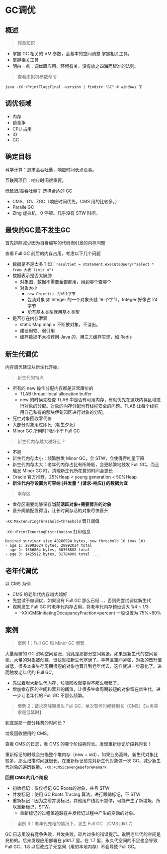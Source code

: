 # GC调优

## 概述

> 预备知识

- 掌握 GC 相关的 VM 参数，会基本的空间调整 掌握相关工具。
- 掌握相关工具
- 明白一点：调优跟应用、环境有关，没有放之四海而皆准的法则。

> 查看虚拟机参数命令

```shell
java -XX:+PrintFlagsFinal -version | findstr "GC" # windows 下
```

## 调优领域

- 内存
- 锁竞争
- CPU 占用
- IO
- GC

## 确定目标

科学计算：追求高吞吐量，响应时间长点没事。

互联网项目：响应时间很重要。

低延迟/高吞吐量？ 选择合适的 GC

- CMS、G1、ZGC（响应时间优先，CMS 用的比较多。）
- ParallelGC
- Zing 虚拟机，0 停顿。几乎没有 STW 时间。

## 最快的GC是不发生GC

首先排除减少因为自身编写的代码而引发的内存问题

查看 Full GC 前后的内存占用，考虑以下几个问题

- 数据是不是太多？如：`resultSet = statement.executeQuery("select * from 大表 limit n")`
- 数据表示是否太臃肿
  - 对象图，数据不需要全部都用，用到哪个查哪个
  - 对象大小
    -  `new Object() 占16个字节` 
    -  包装对象 如 Integer 的一个对象头就 16 个字节。Integer 好像占 24 字节
    -  能有基本类型就用基本类型
- 是否存在内存泄漏
  - static Map map = 不断放对象，不溢出。
  - 建议用软、弱引用
  - 缓存数据不太推荐用 Java 的，用三方缓存实现，如 Redis

## 新生代调优

内存调优建议从新生代开始。

> 新生代的特点

- 所有的 new 操作分配内存都是非常廉价的
  - TLAB thread-local allocation buffer
  - new 的时候先检查 TLAB 中是否有可用内存，有就优先在这块内存区域进行对象的分配。对象的内存分配也有线程安全的问题。TLAB 让每个线程用自己私有的那块伊甸园区进行对象的分配。
- 死亡对象回收零代价
- 大部分对象用过即死（朝生夕死）
- MInor GC 所用时间远小于 Full GC

> 新生代内存越大越好么？

- 不是
- 新生代内存太小：频繁触发 Minor GC，会 STW，会使得吞吐量下降
- 新生代内存太大：老年代内存占比有所降低，会更频繁地触发 Full GC。而且触发 Minor GC 时，清理新生代所花费的时间会更长
- Oracle 官方推荐，25%Heap < young generation < 50%Heap
- <b>新生代内存设置为可容纳 [并发量 \* (请求-响应)] 的数据为宜</b>

> 幸存区

- 幸存区需要能够保存<b>当前活跃对象+需要晋升的对象</b>
- 晋升阈值配置得当，让长时间存活的对象尽快晋升

`-XX:MaxTenuringThreshold=threshold` 晋升阈值

`-XX:+PrintTenuringDistribution` 打印信息

```shell
Desired survivor size 48286924 bytes, new threshold 10 (max 10) 
- age 1: 28992024 bytes, 28992024 total 
- age 2: 1366864 bytes, 30358888 total 
- age 3: 1425912 bytes, 31784800 total ...
```

## 老年代调优

以 CMS 为例 

- CMS 的老年代内存越大越好 
- 先尝试不做调优，如果没有 Full GC 那么已经...，否则先尝试调优新生代 
- 观察发生 Full GC 时老年代内存占用，将老年代内存预设调大 1/4 ~ 1/3 
  - -XX:CMSInitiatingOccupancyFraction=percent 一般设置为 75%~80%

## 案例

> 案例 1：Full GC 和 Minor GC 频繁 

大量频繁的 GC 说明空间紧张，究竟是那部分空间紧张。如果是新生代的空间紧张，大量的对象被创建，很快就把新生代塞满了。幸存区空间紧张，对象的晋升值减低，很多本来生存周期很短的对象也晋升到老年代去，这样就进一步恶化了。进而触发老年代的 Full GC。

- 先试着增大新生代内存，垃圾回收就变得不那么频繁了。
- 增加幸存区的空间和晋升的阈值，让很多生命周期较短的对象留在新生代，进一步让老年代的 Full GC 不那么频繁。

> 案例 2：请求高峰期发生 Full GC，单次暂停时间特别长（CMS）【业务需求是低延时】

到底是那一部分耗费的时间长？

垃圾回收使用的 CMS。

查看 CMS 的日志，看 CMS 的哪个阶段耗时长。发现重新标记阶段耗时长！

重新标记的时候会扫描整个堆内存（new + old），如果业务高峰，新生代对象比较多，那么扫描时间就很长。在重新标记前先对新生代对象做一次 GC，减少新生代对象的遍历数量。`-XX:+CMSScavengeBeforeRemark`

<b>回顾 CMS 的几个阶段</b>

- 初始标记：仅仅标记 GC Roots的对象，并且 STW
- 并发标记：使用 GC Roots Tracing 算法，进行跟踪标记，不 STW
- 重新标记：因为之前并发标记，其他用户线程不暂停，可能产生了新垃圾，所以重新标记，STW。
  - 重新标记的过程值追踪在并发标记过程中产生的变动的对象。

> 案例 3：老年代充裕的情况下，发生 Full GC （CMS jdk1.7）

GC 日志里没有竞争失败，并发失败，碎片过多的错误提示。说明老年代的空间是充裕的。后来发现应用部署在 jdk1.7 里。在 1.7 里，永久代空间的不足也会导致 Full GC，1.8 以后改成了元空间（用的本地内存）不会导致 Full GC。
